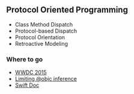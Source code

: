 ## Protocol Oriented Programming

- Class Method Dispatch
- Protocol-based Dispatch
- Protocol Orientation
- Retroactive Modeling

### Where to go

- [WWDC 2015](https://developer.apple.com/videos/play/wwdc2015/408/)
- [Limiting @objc inference](https://github.com/apple/swift-evolution/blob/master/proposals/0160-objc-inference.md)
- [Swift Doc](https://swift.org/)